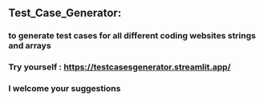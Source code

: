 ## Test_Case_Generator:
### to generate test cases for all different coding websites strings and arrays 
### Try yourself : https://testcasesgenerator.streamlit.app/
### I welcome your suggestions

